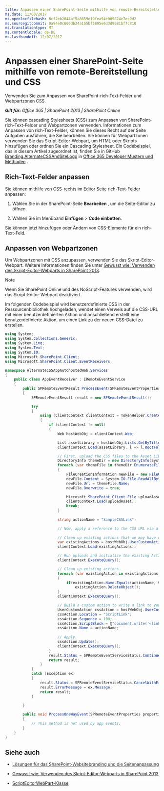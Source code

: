 ```yaml
---
title: Anpassen einer SharePoint-Seite mithilfe von remote-Bereitstellung und CSS
ms.date: 11/03/2017
ms.openlocfilehash: 6cf2eb2044af5a8659e19fea94e009824e7ec9d2
ms.sourcegitcommit: 0a94e0c600db24a1b5bf5895e6d3d9681bf7c810
ms.translationtype: MT
ms.contentlocale: de-DE
ms.lasthandoff: 12/07/2017
---
```

# <a name="customize-a-sharepoint-page-by-using-remote-provisioning-and-css"></a>Anpassen einer SharePoint-Seite mithilfe von remote-Bereitstellung und CSS

Verwenden Sie zum Anpassen von SharePoint-rich-Text-Felder und Webpartzonen CSS.

_**Gilt für:** Office 365 | SharePoint 2013 | SharePoint Online_

Sie können cascading Stylesheets (CSS) zum Anpassen von SharePoint-rich-Text-Felder und Webpartzonen verwenden. Informationen zum Anpassen von rich-Text-Felder, können Sie dieses Recht auf der Seite Aufgaben ausführen, die Sie bearbeiten. Sie können für Webpartzonen verwenden Sie das Skript-Editor-Webpart, um HTML oder Skripts hinzufügen oder ordnen Sie ein Cascading Stylesheet.
Ein Codebeispiel, das in diesem Artikel zugeordnet ist, finden Sie in GitHub [Branding.AlternateCSSAndSiteLogo](https://github.com/SharePoint/PnP/tree/master/Samples/Branding.AlternateCSSAndSiteLogo) in [Office 365 Developer Mustern und Methoden](https://github.com/SharePoint/PnP) .

## <a name="customize-rich-text-fields"></a>Rich-Text-Felder anpassen
<a name="sectionSection0"> </a>

Sie können mithilfe von CSS-rechts im Editor Seite rich-Text-Felder anpassen:

1. Wählen Sie in der SharePoint-Seite **Bearbeiten** , um die Seite-Editor zu öffnen.
    
2. Wählen Sie im Menüband **Einfügen** > **Code einbetten**.
    
Sie können jetzt hinzufügen oder Ändern von CSS-Elemente für ein rich-Text-Feld.

## <a name="customize-web-part-zones"></a>Anpassen von Webpartzonen
<a name="sectionSection1"> </a>

Um Webpartzonen mit CSS anzupassen, verwenden Sie das Skript-Editor-Webpart. Weitere Informationen finden Sie unter [Gewusst wie: Verwenden des Skript-Editor-Webparts in SharePoint 2013](http://community.bamboosolutions.com/blogs/sharepoint-2013/archive/2013/05/20/how-to-use-script-editor-web-part-in-sharepoint-2013.aspx).

> [!NOTE] 
> Wenn Sie SharePoint Online und des NoScript-Features verwenden, wird das Skript-Editor-Webpart deaktiviert. 

Im folgenden Codebeispiel wird benutzerdefinierte CSS in der Ressourcenbibliothek hochgeladen, wendet einen Verweis auf die CSS-URL mit einer benutzerdefinierten Aktion und anschließend erstellt eine benutzerdefinierte Aktion, um einen Link zu der neuen CSS-Datei zu erstellen.

```C#
using System;
using System.Collections.Generic;
using System.Linq;
using System.Text;
using System.IO;
using Microsoft.SharePoint.Client;
using Microsoft.SharePoint.Client.EventReceivers;

namespace AlternateCSSAppAutohostedWeb.Services
{
    public class AppEventReceiver : IRemoteEventService
    {
        public SPRemoteEventResult ProcessEvent(SPRemoteEventProperties properties)
        {
            SPRemoteEventResult result = new SPRemoteEventResult();

            try
            {
                using (ClientContext clientContext = TokenHelper.CreateAppEventClientContext(properties, false))
                {
                    if (clientContext != null)
                    {
                        Web hostWebObj = clientContext.Web;

                        List assetLibrary = hostWebObj.Lists.GetByTitle("Site Assets");
                        clientContext.Load(assetLibrary, l => l.RootFolder);

                        // First, upload the CSS files to the Asset Library.
                        DirectoryInfo themeDir = new DirectoryInfo(System.Web.Hosting.HostingEnvironment.ApplicationPhysicalPath + "CSS");
                        foreach (var themeFile in themeDir.EnumerateFiles())
                        {
                            FileCreationInformation newFile = new FileCreationInformation();
                            newFile.Content = System.IO.File.ReadAllBytes(themeFile.FullName);
                            newFile.Url = themeFile.Name;
                            newFile.Overwrite = true;

                            Microsoft.SharePoint.Client.File uploadAsset = assetLibrary.RootFolder.Files.Add(newFile);
                            clientContext.Load(uploadAsset);
                            break;
                        }
                        
                        string actionName = "SampleCSSLink";

                        // Now, apply a reference to the CSS URL via a custom action.
                        
                        // Clean up existing actions that we may have deployed.
                        var existingActions = hostWebObj.UserCustomActions;
                        clientContext.Load(existingActions);

                        // Run uploads and initialize the existing Actions collection.
                        clientContext.ExecuteQuery();

                        // Clean up existing actions.
                        foreach (var existingAction in existingActions)
                        {
                            if(existingAction.Name.Equals(actionName, StringComparison.InvariantCultureIgnoreCase))
                                existingAction.DeleteObject();
                        }
                        clientContext.ExecuteQuery();

                        // Build a custom action to write a link to your new CSS file.
                        UserCustomAction cssAction = hostWebObj.UserCustomActions.Add();
                        cssAction.Location = "ScriptLink";
                        cssAction.Sequence = 100;
                        cssAction.ScriptBlock = @"document.write('<link rel=""stylesheet"" href=""" + assetLibrary.RootFolder.ServerRelativeUrl + @"/cs-style.css"" />');";
                        cssAction.Name = actionName;
                        
                        // Apply.
                        cssAction.Update();
                        clientContext.ExecuteQuery();
                    }
                    result.Status = SPRemoteEventServiceStatus.Continue;
                    return result;
                }
            }
            catch (Exception ex)
            {
                result.Status = SPRemoteEventServiceStatus.CancelWithError;
                result.ErrorMessage = ex.Message;
                return result;
            }
            
        }

        public void ProcessOneWayEvent(SPRemoteEventProperties properties)
        {
            // This method is not used by app events.
        }
    }
}

```

## <a name="see-also"></a>Siehe auch
<a name="bk_addresources"> </a>

-  [Lösungen für das SharePoint-Websitebranding und die Seitenanpassung](SharePoint-site-branding-and-page-customization-solutions.md)
    
-  [Gewusst wie: Verwenden des Skript-Editor-Webparts in SharePoint 2013](http://community.bamboosolutions.com/blogs/sharepoint-2013/archive/2013/05/20/how-to-use-script-editor-web-part-in-sharepoint-2013.aspx)
    
-  [ScriptEditorWebPart-Klasse](https://msdn.microsoft.com/en-us/library/office/microsoft.sharepoint.webpartpages.scripteditorwebpart.aspx)
